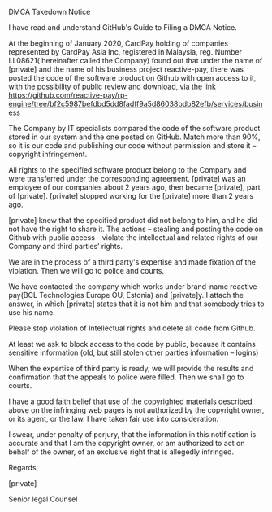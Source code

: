 DMCA Takedown Notice

 

I have read and understand GitHub's Guide to Filing a DMCA Notice.

At the beginning of January 2020, CardPay holding of companies represented by CardPay Asia Inc, registered in Malaysia, reg. Number LL08621( hereinafter called the Company) found out that under the  name of [private] and the name of his business project reactive-pay, there was posted the code of the software product on Github with open access  to it, with the possibility of public review and download, via the link https://github.com/reactive-pay/rp-engine/tree/bf2c5987befdbd5dd8fadff9a5d86038bdb82efb/services/business

The Company by IT specialists  compared the code of the software product stored in our system and the one posted on GitHub. Match more than 90%, so it is our code and publishing our code without permission and store it – copyright infringement.

All rights to the specified software product belong to the Company and were transferred under the corresponding agreement. [private] was an employee of our companies about 2 years ago, then became [private], part of [private]. [private] stopped working for the [private] more than 2 years ago.

[private] knew that the specified product did not belong to him, and he did not have the right to share it. The actions – stealing and posting the code on Github with public access - violate the intellectual and related rights of our Company and third parties’ rights.

We are in the process of a third party's expertise and made fixation of the violation. Then we will go to police and courts.

We have contacted the company which works under brand-name reactive-pay(BCL Technologies Europe OU, Estonia) and [private]y. I attach the answer, in which [private] states that it is not him and that somebody tries to use his name.

Please stop violation of Intellectual rights and delete all code from Github.

At least we ask to block access to the code by public, because it contains sensitive information (old, but still stolen other parties information – logins)

When the expertise of third party is ready, we will provide the results and confirmation that the appeals to police were filled. Then we shall go to courts.

I have a good faith belief that use of the copyrighted materials described above on the infringing web pages is not authorized by the copyright owner, or its agent, or the law. I have taken fair use into consideration.

I swear, under penalty of perjury, that the information in this notification is accurate and that I am the copyright owner, or am authorized to act on behalf of the owner, of an exclusive right that is allegedly infringed.

 

Regards,

[private]

Senior legal Counsel
